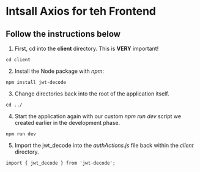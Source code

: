 # Intsall Axios for teh Frontend

## Follow the instructions below

1. First, cd into the **client** directory. This is **VERY** important!

```
cd client
```

2. Install the Node package with _npm_:

```
npm install jwt-decode
```

3. Change directories back into the root of the application itself.

```
cd ../
```

4. Start the application again with our custom _npm run dev_ script we created earlier in the development phase.

```
npm run dev
```

5. Import the jwt_decode into the _authActions.js_ file back within the _client_ directory.

```
import { jwt_decode } from 'jwt-decode';
```
